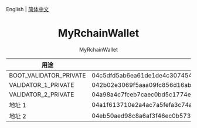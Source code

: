 English | [简体中文](./README.zh-CN.md) 

<h1 align="center">MyRchainWallet</h1>

<div align="center">

MyRchainWallet

</div>

| 用途| 公钥 | 私钥 | REV 地址 |
| --- | --- | --- | --- |
| BOOT_VALIDATOR_PRIVATE | 04c5dfd5ab6ea61de1de4c307454fd95dbeb5399fd1a79ab67e2ed3436f153615ede974205b863bbe7b0dadfb6b308ea3307560ea2c41b774b9907fcad72e52c9b | 34d969f43affa8e5c47900e6db475cb8ddd8520170ee73b2207c54014006ff2b | 11112vYkMFN1c7bycXCmKGwY61royRCkmem7JwEigePsEJ17XxfbPc |
| VALIDATOR_1_PRIVATE | 042b02e3069f5aaa09fc856d16abbf43a8f3cd45f8fa8889e4a2744ffd14f418a398945ec5ea08603c3726e794e9b936c3d45894fdb9f2df5591bdaea6607e6b0a | 016120657a8f96c8ee5c50b138c70c66a2b1366f81ea41ae66065e51174e158e | 1111223Vm721NNi1V6i4zAisiY46n5c38PsmQDYqcXK7b8vXFwZSsi |
| VALIDATOR_2_PRIVATE | 04a98a4c7fceb7caec0bd5c1774e5307aad7f4c4a14ec6472cea4b1d262d08bfec683e0a15d5f78c5040405be3b469889b059e2986d55b239077be0d49aec8a85b | 304b2893981c36122a687c1fd534628d6f1d4e9dd8f44569039ea762dae2d3e7 | 11112DGU7xo6Q5iNivJR86wEL9XLR9aghVBd7EhtoUriSVCCzsmZmK |
| 地址 1 | 04a1f613710e2a4ac7a5fefa3c74ad97cbff42aefaed083d6134b913dba3e84857e698a88c23b0ae37668726a2e96c82cc724434ea165a7d0fd9d7cab71d5a8065 | 61e594124ca6af84a5468d98b34a4f3431ef39c54c6cf07fe6fbf8b079ef64f6 | 1111ocWgUJb5QqnYCvKiPtzcmMyfvD3gS5Eg84NtaLkUtRfw3TDS8 |
| 地址 2 | 04eb50aed98c8a6af3f46ec0b573ed3e3265d62a487f7995a6a5fb9fedee9e15f4c9d287e45f48e5782283c016839b0580c8737f1076e53a8733aa12637e3928b5  | 5438ac0bde91bb813c7b4b17f215cd6ad52b19e7bcbf1f7907adb1d69c8aa7b1 | 1111mWznYZL1y62wv5R7skupXVhGmecAHqoME9htgFf5psWhLrRmu |

